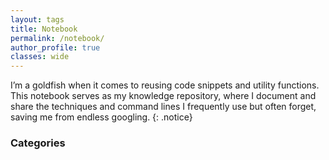 ```yaml
---
layout: tags
title: Notebook
permalink: /notebook/
author_profile: true
classes: wide
---
```


I’m a goldfish when it comes to reusing code snippets and utility functions. This notebook serves as my knowledge repository, where I document and share the techniques and command lines I frequently use but often forget, saving me from endless googling.
{: .notice}

### Categories